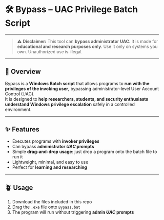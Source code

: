 # 🛠️ Bypass – UAC Privilege Batch Script

---

> ⚠️ **Disclaimer:** This tool can **bypass administrator UAC**. It is made for **educational and research purposes only**. Use it only on systems you own. Unauthorized use is illegal.

---

## 🎯 Overview

Bypass is a **Windows Batch script** that allows programs to **run with the privileges of the invoking user**, bypassing administrator-level User Account Control (UAC).  
It is designed to **help researchers, students, and security enthusiasts understand Windows privilege escalation** safely in a controlled environment.

---

## ✨ Features

- Executes programs with **invoker privileges**  
- Can bypass **administrator *UAC* prompts**  
- Simple **drag-and-drop usage**: just drop a program onto the batch file to run it  
- Lightweight, minimal, and easy to use  
- Perfect for **learning and researching**

---

## 🪴 Usage

1. Download the files included in this repo
2. Drag the `.exe` file onto `Bypass.bat`
3. The program will run without triggering **admin *UAC* prompts**


